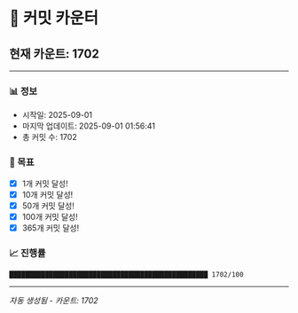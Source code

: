 # 🔢 커밋 카운터

## 현재 카운트: 1702

---

### 📊 정보
- 시작일: 2025-09-01
- 마지막 업데이트: 2025-09-01 01:56:41
- 총 커밋 수: 1702

### 🎯 목표
- [x] 1개 커밋 달성!
- [x] 10개 커밋 달성!
- [x] 50개 커밋 달성!
- [x] 100개 커밋 달성!
- [x] 365개 커밋 달성!

### 📈 진행률
```
██████████████████████████████████████████████████ 1702/100
```

---
*자동 생성됨 - 카운트: 1702*
